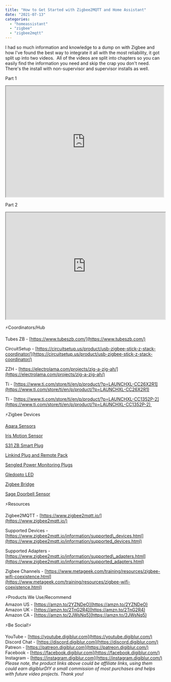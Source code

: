 ```yaml
---
title: "How to Get Started with Zigbee2MQTT and Home Assistant"
date: "2021-07-13"
categories: 
  - "homeassistant"
  - "zigbee"
  - "zigbee2mqtt"
---
```


I had so much information and knowledge to a dump on with Zigbee and how I've found the best way to integrate it all with the most reliability, it got split up into two videos.  All of the videos are split into chapters so you can easily find the information you need and skip the crap you don't need.  There's the install with non-supervisor and supervisor installs as well.  

Part 1

<iframe allowfullscreen height="355" src="https://www.youtube.com/embed/TV5Qyssa7Ec" width="505" youtube-src-=""></iframe>

  

Part 2

  

<iframe allowfullscreen height="342" src="https://www.youtube.com/embed/4hnWqc-5q1c" width="510" youtube-src-=""></iframe>

  

⚡Coordinators/Hub

Tubes ZB - [https://www.tubeszb.com/](https://www.tubeszb.com/)

CircuitSetup - [https://circuitsetup.us/product/usb-zigbee-stick-z-stack-coordinator/](https://circuitsetup.us/product/usb-zigbee-stick-z-stack-coordinator/)

ZZH - [https://electrolama.com/projects/zig-a-zig-ah/](https://electrolama.com/projects/zig-a-zig-ah/)

Ti - [https://www.ti.com/store/ti/en/p/product/?p=LAUNCHXL-CC26X2R1](https://www.ti.com/store/ti/en/p/product/?p=LAUNCHXL-CC26X2R1)

Ti - [https://www.ti.com/store/ti/en/p/product/?p=LAUNCHXL-CC1352P-2](https://www.ti.com/store/ti/en/p/product/?p=LAUNCHXL-CC1352P-2) 

  

⚡Zigbee Devices

[Aqara Sensors](https://geni.us/YUkU)

[Iris Motion Sensor](https://ebay.us/VpbYso)

[S31 ZB Smart Plug](https://geni.us/A7Vt)

[Linkind Plug and Remote Pack](https://geni.us/8g6NmP9)

[Sengled Power Monitoring Plugs](https://geni.us/ZRpf)

[Gledopto LED](https://geni.us/BH8z7UV)

[Zigbee Bridge](https://geni.us/JgGEozg)

[Sage Doorbell Sensor](https://ebay.us/M1EMyo)

  

⚡Resources

Zigbee2MQTT - [https://www.zigbee2mqtt.io/](https://www.zigbee2mqtt.io/)

Supported Devices - [https://www.zigbee2mqtt.io/information/supported\_devices.html](https://www.zigbee2mqtt.io/information/supported_devices.html)

Supported Adapters - [https://www.zigbee2mqtt.io/information/supported\_adapters.html](https://www.zigbee2mqtt.io/information/supported_adapters.html)

Zigbee Channels - [https://www.metageek.com/training/resources/zigbee-wifi-coexistence.html](https://www.metageek.com/training/resources/zigbee-wifi-coexistence.html)

  

⚡Products We Use/Recommend  
Amazon US - [https://amzn.to/2YZNDeO](https://amzn.to/2YZNDeO)  
Amazon UK - [https://amzn.to/2TnG2R4](https://amzn.to/2TnG2R4)  
Amazon CA - [https://amzn.to/2JWsNq5](https://amzn.to/2JWsNq5)  
  

⚡Be Social!⚡

YouTube - [https://youtube.digiblur.com](https://youtube.digiblur.com/)  
Discord Chat - [https://discord.digiblur.com](https://discord.digiblur.com/)  
Patreon - [https://patreon.digiblur.com](https://patreon.digiblur.com/)  
Facebook - [https://facebook.digiblur.com](https://facebook.digiblur.com/)  
Instagram - [https://instagram.digiblur.com](https://instagram.digiblur.com/)  
_Please note, the product links above could be affiliate links, using them could earn digiblurDIY a small commission of most purchases and helps with future video projects. Thank you!_
